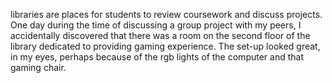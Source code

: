 libraries are places for students to review coursework and discuss projects. One day during the time of discussing a group project with my peers, I accidentally discovered that there was a room on the second floor of the library dedicated to providing gaming experience. The set-up looked great, in my eyes, perhaps because of the rgb lights of the computer and that gaming chair. 